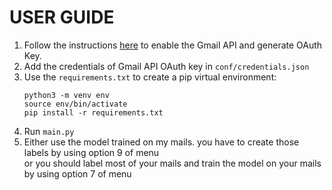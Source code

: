 # USER GUIDE

1. Follow the instructions 
[here](https://developers.google.com/gmail/api/quickstart/python)
to enable the Gmail API and generate OAuth Key.
2. Add the credentials of Gmail API OAuth key in `conf/credentials.json`
3. Use the `requirements.txt` to create a pip virtual environment:
    ```
    python3 -m venv env
    source env/bin/activate
    pip install -r requirements.txt
    ```
4. Run `main.py`
5. Either use the model trained on my mails. you have to create those labels by using 
option 9 of menu \
or you should label most of your mails and train the model on 
your mails by using option 7 of menu

